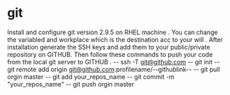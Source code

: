 # git
Install and configure git version 2.9.5 on RHEL machine .
You can change the variabled and workplace which is the destination acc to your will .
After installation generate the SSH keys and add them to your public/private repository on GITHUB.
Then follow these commands to push your code from the local git server to GITHUB .
-- ssh -T git@github.com
-- git init
-- git remote add origin git@github.com:profilename/--githublink--
-- git pull orgin master 
-- git add your_repos_name
-- git commit -m "your_repos_name"
-- git push orgin master
